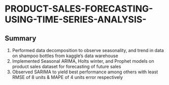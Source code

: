 # PRODUCT-SALES-FORECASTING-USING-TIME-SERIES-ANALYSIS-

## Summary
1.	Performed data decomposition to observe seasonality, and trend in data on shampoo bottles from kaggle’s data warehouse
2.	Implemented Seasonal ARIMA, Holts winter, and Prophet models on product sales dataset for forecasting of future sales
3.	Observed SARIMA to yield best performance among others with least RMSE of 8 units & MAPE of 4 units error respectively 
